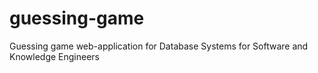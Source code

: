 # guessing-game
Guessing game web-application for Database Systems for Software and Knowledge Engineers
